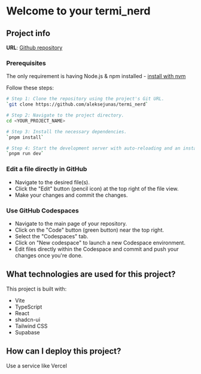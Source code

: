 # Welcome to your termi_nerd

## Project info

**URL**: [Github repository]("https://github.com/aleksejunas/termi_nerd")

### Prerequisites

The only requirement is having Node.js & npm installed - [install with nvm](https://github.com/nvm-sh/nvm#installing-and-updating)

Follow these steps:

```sh
# Step 1: Clone the repository using the project's Git URL.
`git clone https://github.com/aleksejunas/termi_nerd`

# Step 2: Navigate to the project directory.
cd <YOUR_PROJECT_NAME>

# Step 3: Install the necessary dependencies.
`pnpm install`

# Step 4: Start the development server with auto-reloading and an instant preview.
`pnpm run dev`
```

### Edit a file directly in GitHub

- Navigate to the desired file(s).
- Click the "Edit" button (pencil icon) at the top right of the file view.
- Make your changes and commit the changes.

### Use GitHub Codespaces

- Navigate to the main page of your repository.
- Click on the "Code" button (green button) near the top right.
- Select the "Codespaces" tab.
- Click on "New codespace" to launch a new Codespace environment.
- Edit files directly within the Codespace and commit and push your changes once
  you're done.

## What technologies are used for this project?

This project is built with:

- Vite
- TypeScript
- React
- shadcn-ui
- Tailwind CSS
- Supabase

## How can I deploy this project?

Use a service like Vercel
